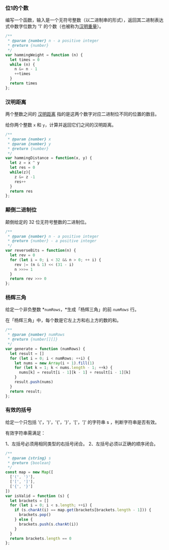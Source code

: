 ### 位1的个数

编写一个函数，输入是一个无符号整数（以二进制串的形式），返回其二进制表达式中数字位数为 '1' 的个数（也被称为[汉明重量](https://baike.baidu.com/item/汉明重量)）。

````javascript
/**
 * @param {number} n - a positive integer
 * @return {number}
 */
var hammingWeight = function (n) {
  let times = 0
  while (n) {
    n &= n - 1
    ++times
  }
  return times
};
````

### 汉明距离

两个整数之间的 [汉明距离](https://baike.baidu.com/item/汉明距离) 指的是这两个数字对应二进制位不同的位置的数目。

给你两个整数 `x` 和 `y`，计算并返回它们之间的汉明距离。

````javascript
/**
 * @param {number} x
 * @param {number} y
 * @return {number}
 */
var hammingDistance = function(x, y) {
  let z = x ^ y
  let res = 0
  while(z){
    z &= z -1
    res++
  }
  return res
};
````

### 颠倒二进制位

颠倒给定的 32 位无符号整数的二进制位。

````javascript
/**
 * @param {number} n - a positive integer
 * @return {number} - a positive integer
 */
var reverseBits = function(n) {
  let rev = 0
  for (let i = 0; i < 32 && n > 0; ++ i) {
    rev |= (n & 1) << (31 - i)
    n >>>= 1
  }
  return rev >>> 0
};
````

### 杨辉三角

给定一个非负整数 *`numRows`，*生成「杨辉三角」的前 *`numRows`* 行。

在「杨辉三角」中，每个数是它左上方和右上方的数的和。

````javascript
/**
 * @param {number} numRows
 * @return {number[][]}
 */
var generate = function (numRows) {
  let result = []
  for (let i = 0; i < numRows; ++i) {
    let nums = new Array(i + 1).fill(1)
    for (let k = 1; k < nums.length - 1; ++k) {
      nums[k] = result[i - 1][k - 1] + result[i - 1][k]
    }
    result.push(nums)
  }
  return result;
};
````

### 有效的括号

给定一个只包括 '('，')'，'{'，'}'，'['，']' 的字符串 s ，判断字符串是否有效。

有效字符串需满足：

1、左括号必须用相同类型的右括号闭合。
2、左括号必须以正确的顺序闭合。

````javascript
/**
 * @param {string} s
 * @return {boolean}
 */
const map = new Map([
  ['(', ')'],
  ['[', ']'],
  ['{', '}']
])
var isValid = function (s) {
  let brackets = []
  for (let i = 0; i < s.length; ++i) {
    if (s.charAt(i) == map.get(brackets[brackets.length - 1])) {
      brackets.pop()
    } else {
      brackets.push(s.charAt(i))
    }
  }
  return brackets.length == 0
};
````

